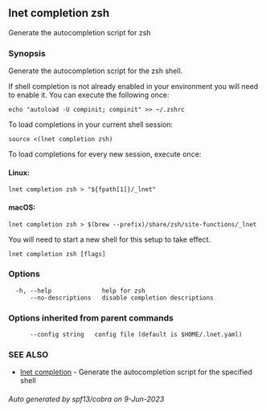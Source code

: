 ## lnet completion zsh

Generate the autocompletion script for zsh

### Synopsis

Generate the autocompletion script for the zsh shell.

If shell completion is not already enabled in your environment you will need
to enable it.  You can execute the following once:

	echo "autoload -U compinit; compinit" >> ~/.zshrc

To load completions in your current shell session:

	source <(lnet completion zsh)

To load completions for every new session, execute once:

#### Linux:

	lnet completion zsh > "${fpath[1]}/_lnet"

#### macOS:

	lnet completion zsh > $(brew --prefix)/share/zsh/site-functions/_lnet

You will need to start a new shell for this setup to take effect.


```
lnet completion zsh [flags]
```

### Options

```
  -h, --help              help for zsh
      --no-descriptions   disable completion descriptions
```

### Options inherited from parent commands

```
      --config string   config file (default is $HOME/.lnet.yaml)
```

### SEE ALSO

* [lnet completion](lnet_completion.md)	 - Generate the autocompletion script for the specified shell

###### Auto generated by spf13/cobra on 9-Jun-2023
